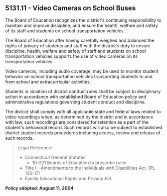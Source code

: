 ## 5131.11 - Video Cameras on School Buses

The Board of Education recognizes the district's continuing responsibility to maintain and improve discipline, and ensure the health, welfare and safety of its staff and students on school transportation vehicles.

The Board of Education after having carefully weighed and balanced the rights of privacy of students and staff with the district's duty to ensure discipline, health, welfare and safety of staff and students on school transportation vehicles supports the use of video cameras on its transportation vehicles.

Video cameras, including audio coverage, may be used to monitor student behavior on school transportation vehicles transporting students to and from school and extracurricular activities.

Students in violation of district conduct rules shall be subject to disciplinary action in accordance with established Board of Education policy and administrative regulations governing student conduct and discipline.

The district shall comply with all applicable state and federal laws related to video recordings when, as determined by the district and in accordance with law, such recordings are considered for retention as a part of the student's behavioral record.  Such records will also be subject to established district student records procedures including access, review and release of such records.

> Legal Reference: 
> 
> * Connecticut General Statutes
>   * 10-221 Boards of Education to prescribe rules
> * Title I - Amendments to the Individuals with Disabilities Act. (PL 105-17)
> * Family Educational Rights and Privacy Act.

**Policy adopted:  August 11, 2004**

